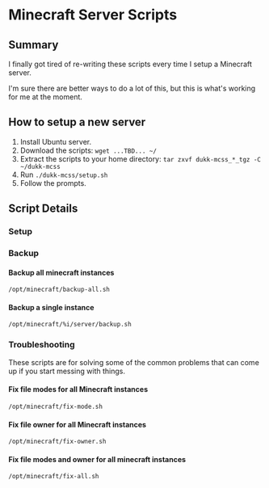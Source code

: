 # Minecraft Server Scripts

## Summary

I finally got tired of re-writing these scripts every time I setup a Minecraft server.

I'm sure there are better ways to do a lot of this, but this is what's working for me at the moment.

## How to setup a new server

1. Install Ubuntu server.
2. Download the scripts: `wget ...TBD... ~/`
3. Extract the scripts to your home directory: `tar zxvf dukk-mcss_*_tgz -C ~/dukk-mcss`
4. Run `./dukk-mcss/setup.sh`
5. Follow the prompts.

## Script Details

### Setup

### Backup

#### Backup all minecraft instances

`/opt/minecraft/backup-all.sh`

#### Backup a single instance

`/opt/minecraft/%i/server/backup.sh`

### Troubleshooting

These scripts are for solving some of the common problems that can come up if you start messing with things.

#### Fix file modes for all Minecraft instances

`/opt/minecraft/fix-mode.sh`

#### Fix file owner for all Minecraft instances

`/opt/minecraft/fix-owner.sh`

#### Fix file modes and owner for all minecraft instances

`/opt/minecraft/fix-all.sh`

